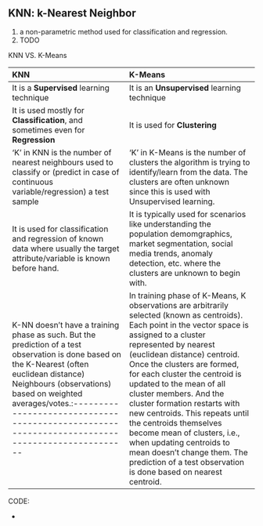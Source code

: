 ######

## KNN: k-Nearest Neighbor 



1. a non-parametric method used for classification and regression.
2. TODO



KNN VS. K-Means



| KNN                                                          | K-Means                                                      |
| :----------------------------------------------------------- | :----------------------------------------------------------- |
| It is a **Supervised** learning technique                    | It is an **Unsupervised** learning technique                 |
| It is used mostly for **Classification**, and sometimes even for **Regression** | It is used for **Clustering**                                |
| ‘K’ in KNN is the number of nearest neighbours used to classify or (predict in case of continuous variable/regression) a test sample | ‘K’ in K-Means is the number of clusters the algorithm is trying to identify/learn from the data. The clusters are often unknown since this is used with Unsupervised learning. |
| It is used for classification and regression of known data where usually the target attribute/variable is known before hand. | It is typically used for scenarios like understanding the population demomgraphics, market segmentation, social media trends, anomaly detection, etc. where the clusters are unknown to begin with. |
| K-NN doesn’t have a training phase as such. But the prediction of a test observation is done based on the K-Nearest (often euclidean distance) Neighbours (observations) based on weighted averages/votes.:----------------------------------------------------------------------------------------------- | In training phase of K-Means, K observations are arbitrarily selected (known as centroids). Each point in the vector space is assigned to a cluster represented by nearest (euclidean distance) centroid. Once the clusters are formed, for each cluster the centroid is updated to the mean of all cluster members. And the cluster formation restarts with new centroids. This repeats until the centroids themselves become mean of clusters, i.e., when updating centroids to mean doesn’t change them. The prediction of a test observation is done based on nearest centroid. |

CODE:

- 

